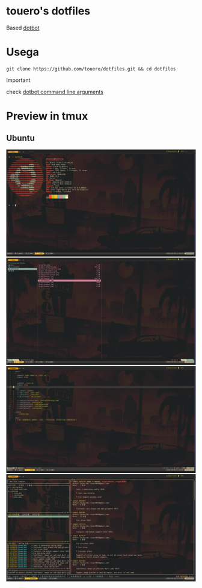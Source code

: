 # touero's dotfiles

Based [dotbot](https://github.com/anishathalye/dotbot)

# Usega

```
git clone https://github.com/touero/dotfiles.git && cd dotfiles
```

> [!IMPORTANT]
> check  [dotbot command line arguments](https://github.com/anishathalye/dotbot/blob/master/README.md#command-line-arguments)


# Preview in tmux

## Ubuntu
![wezterm](./preview/wezterm.png)
![yazi](./preview/yazi.png)
![nvim](./preview/nvim.png)
![lazygit](./preview/lazygit.png)
